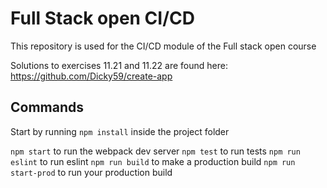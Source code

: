# Full Stack open CI/CD

This repository is used for the CI/CD module of the Full stack open course

Solutions to exercises 11.21 and 11.22 are found here: https://github.com/Dicky59/create-app

## Commands

Start by running `npm install` inside the project folder

`npm start` to run the webpack dev server
`npm test` to run tests
`npm run eslint` to run eslint
`npm run build` to make a production build
`npm run start-prod` to run your production build
